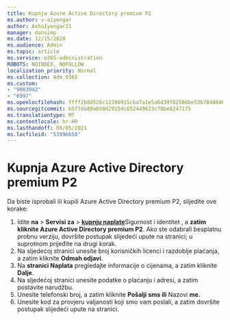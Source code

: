 ```yaml
---
title: Kupnja Azure Active Directory premium P2
ms.author: v-aiyengar
author: AshaIyengar21
manager: dansimp
ms.date: 12/15/2020
ms.audience: Admin
ms.topic: article
ms.service: o365-administration
ROBOTS: NOINDEX, NOFOLLOW
localization_priority: Normal
ms.collection: Adm_O365
ms.custom:
- "9003942"
- "6997"
ms.openlocfilehash: ffff2b8d526c12390915cba7a1e5a6d39f82586be53b7848646bd8ab8f17a426
ms.sourcegitcommit: b5f7da89a650d2915dc652449623c78be6247175
ms.translationtype: MT
ms.contentlocale: hr-HR
ms.lasthandoff: 08/05/2021
ms.locfileid: "53996658"
---
```

# <a name="buy-azure-active-directory-premium-p2"></a>Kupnja Azure Active Directory premium P2

Da biste isprobali ili kupili Azure Active Directory premium P2, slijedite ove korake:

1. Idite **na**  >  **Servisi za**  >  [**kupnju naplate**](https://go.microsoft.com/fwlink/?linkid=2131946)Sigurnost i identitet , a **zatim kliknite Azure Active Directory premium P2**.
Ako ste odabrali besplatnu probnu verziju, dovršite postupak slijedeći upute na stranici; u suprotnom prijeđite na drugi korak.
1. Na sljedećoj stranici unesite broj korisničkih licenci i razdoblje plaćanja, a zatim kliknite **Odmah odjavi**.
1. Na **stranici Naplata** pregledajte informacije o cijenama, a zatim kliknite **Dalje**.
1. Na sljedećoj stranici unesite podatke o plaćanju i adresi, a zatim postavite narudžbu.
1. Unesite telefonski broj, a zatim kliknite **Pošalji sms ili** Nazovi **me.**
1. Unesite kod za provjeru valjanosti koji smo vam poslali, a zatim dovršite postupak slijedeći upute na stranici.
